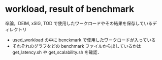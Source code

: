 # workload, result of benchmark

卒論，DEIM, xSIG, TOD で使用したワークロードやその結果を保存しているディレクトリ
* used_workload の中に benckmark で使用したワークロードが入っている
* それぞれのグラフをどの benchmark ファイルから出しているかは get_latency.sh や get_scalability.sh を確認．
